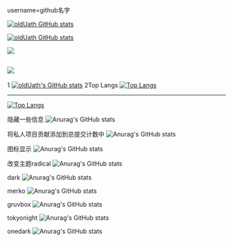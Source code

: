 username=github名字
<!--展示自己  -->
[![oldUath GitHub stats](https://github-readme-stats.vercel.app/api?username=oldUath)](https://github.com/oldUath)

<!-- // github - stats -->
[![oldUath GitHub stats](https://github-readme-stats.vercel.app/api?username=oldUath&theme=dark&show_icons=true)](https://github.com/oldUath)
<!-- // most - used-language -->
![](https://github-readme-stats.vercel.app/api/top-langs/?username=oldUath&layout=compact&hide=html&theme=dark)
<!-- // total - contribution -->
![](https://github-readme-streak-stats.herokuapp.com/?user=oldUath&theme=highcontrast)
--------------------------------------
1
[![oldUath's GitHub stats](https://github-readme-stats.vercel.app/api?username=oldUath&theme=buefy)](https://github.com/oldUath)
2Top Langs
[![Top Langs](https://github-readme-stats.vercel.app/api/top-langs/?username=oldUath&layout=compact&theme=buefy)](https://juejin.cn/user/96412752681079/posts)

--------------------------------------

[![Top Langs](https://github-readme-stats.vercel.app/api/top-langs/?username=oldUath&layout=compact)](https://github.com/anuraghazra/github-readme-stats)

隐藏一些信息
![Anurag's GitHub stats](https://github-readme-stats.vercel.app/api?username=oldUath&hide=contribs,prs)

将私人项目贡献添加到总提交计数中
![Anurag's GitHub stats](https://github-readme-stats.vercel.app/api?username=oldUath&count_private=true)

图标显示
![Anurag's GitHub stats](https://github-readme-stats.vercel.app/api?username=oldUath&show_icons=true)

改变主题radical
![Anurag's GitHub stats](https://github-readme-stats.vercel.app/api?username=oldUath&show_icons=true&theme=radical)

dark
![Anurag's GitHub stats](https://github-readme-stats.vercel.app/api?username=oldUath&show_icons=true&theme=dark)

merko
![Anurag's GitHub stats](https://github-readme-stats.vercel.app/api?username=oldUath&show_icons=true&theme=merko)

gruvbox
![Anurag's GitHub stats](https://github-readme-stats.vercel.app/api?username=oldUath&show_icons=true&theme=gruvbox)

tokyonight
![Anurag's GitHub stats](https://github-readme-stats.vercel.app/api?username=oldUath&show_icons=true&theme=tokyonight)

onedark
![Anurag's GitHub stats](https://github-readme-stats.vercel.app/api?username=oldUath&show_icons=true&theme=onedark)


